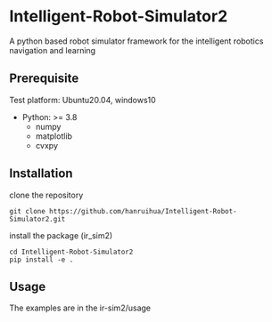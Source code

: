# Intelligent-Robot-Simulator2

A python based robot simulator framework for the intelligent robotics navigation and learning

## Prerequisite

Test platform: Ubuntu20.04, windows10

- Python: >= 3.8
    - numpy  
    - matplotlib 
    - cvxpy

## Installation

clone the repository

```
git clone https://github.com/hanruihua/Intelligent-Robot-Simulator2.git
```

install the package (ir_sim2)

```
cd Intelligent-Robot-Simulator2
pip install -e .
```

## Usage

The examples are in the ir-sim2/usage

<!-- ### To do list

- [x] Basic framework
- [x] Mobile robot movement
- [x] collision check
- [x] gif generation
- [x] multi robots mode (collision)  
- [ ] sensor lidar
- [ ] line obstacle
- [ ] map obstacle
- [x] env reset
- [ ] using the mouse to select the circle and polygon obstacles
- [ ] collision check can be rewritten using Cython -->